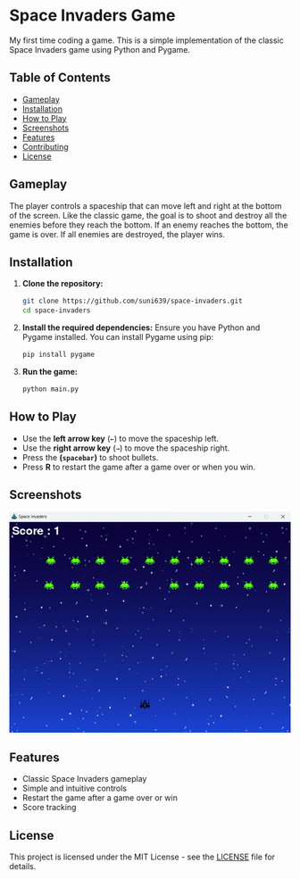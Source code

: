 # Space Invaders Game

My first time coding a game. This is a simple implementation of the classic Space Invaders game using Python and Pygame.

## Table of Contents

- [Gameplay](#gameplay)
- [Installation](#installation)
- [How to Play](#how-to-play)
- [Screenshots](#screenshots)
- [Features](#features)
- [Contributing](#contributing)
- [License](#license)

## Gameplay

The player controls a spaceship that can move left and right at the bottom of the screen. Like the classic game, the goal is to shoot and destroy all the enemies before they reach the bottom. If an enemy reaches the bottom, the game is over. If all enemies are destroyed, the player wins.

## Installation

1. **Clone the repository:**
    ```sh
    git clone https://github.com/suni639/space-invaders.git
    cd space-invaders
    ```

2. **Install the required dependencies:**
    Ensure you have Python and Pygame installed. You can install Pygame using pip:
    ```sh
    pip install pygame
    ```

3. **Run the game:**
    ```sh
    python main.py
    ```

## How to Play

- Use the **left arrow key** (`←`) to move the spaceship left.
- Use the **right arrow key** (`→`) to move the spaceship right.
- Press the **(`spacebar`)** to shoot bullets.
- Press **R** to restart the game after a game over or when you win.

## Screenshots

![Game Screenshot](screenshot.png)

## Features

- Classic Space Invaders gameplay
- Simple and intuitive controls
- Restart the game after a game over or win
- Score tracking

## License

This project is licensed under the MIT License - see the [LICENSE](LICENSE) file for details.
